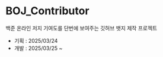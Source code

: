 # BOJ_Contributor
백준 온라인 저지 기여도를 단번에 보여주는 깃허브 뱃지 제작 프로젝트

<ul>
  <li> 기획 : 2025/03/24 </li>
  <li> 개발 : 2025/03/25 ~ </li>
</ul>
